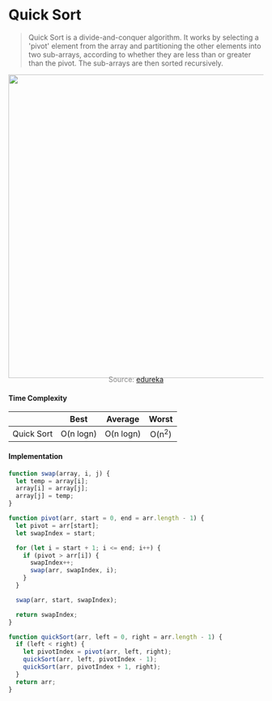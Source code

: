 # Quick Sort

> Quick Sort is a divide-and-conquer algorithm. It works by selecting a 'pivot' element from the array and partitioning the other elements into two sub-arrays, according to whether they are less than or greater than the pivot. The sub-arrays are then sorted recursively.

<p align="center"><img src="js/sortingAlgorithms/quickSort/quickSort.png" width="600px" /></p>

<p style="color: #888888; text-align: center; margin-top: -20px;">Source: <a href="https://www.edureka.co/blog/quick-sort-in-cpp">edureka</a></p>

#### Time Complexity

|            |   Best    |  Average  |      Worst       |
| ---------- | :-------: | :-------: | :--------------: |
| Quick Sort | O(n logn) | O(n logn) | O(n<sup>2</sup>) |

#### Implementation

```javascript
function swap(array, i, j) {
  let temp = array[i];
  array[i] = array[j];
  array[j] = temp;
}

function pivot(arr, start = 0, end = arr.length - 1) {
  let pivot = arr[start];
  let swapIndex = start;

  for (let i = start + 1; i <= end; i++) {
    if (pivot > arr[i]) {
      swapIndex++;
      swap(arr, swapIndex, i);
    }
  }

  swap(arr, start, swapIndex);

  return swapIndex;
}

function quickSort(arr, left = 0, right = arr.length - 1) {
  if (left < right) {
    let pivotIndex = pivot(arr, left, right);
    quickSort(arr, left, pivotIndex - 1);
    quickSort(arr, pivotIndex + 1, right);
  }
  return arr;
}
```
